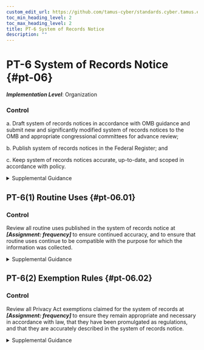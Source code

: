 ```yaml
---
custom_edit_url: https://github.com/tamus-cyber/standards.cyber.tamus.edu/tree/main/static/content/tamus.edu/TAMUS_profile.xml
toc_min_heading_level: 2
toc_max_heading_level: 2
title: PT-6 System of Records Notice
description: ""
---
```


# PT-6 System of Records Notice {#pt-06}

_**Implementation Level**_: Organization

### Control

a. Draft system of records notices in accordance with OMB guidance and submit new and significantly modified system of records notices to the OMB and appropriate congressional committees for advance review;

b. Publish system of records notices in the Federal Register; and

c. Keep system of records notices accurate, up-to-date, and scoped in accordance with policy.

<details>
  <summary>Supplemental Guidance</summary>

The <a xmlns="http://csrc.nist.gov/ns/oscal/1.0" href="#18e71fec-c6fd-475a-925a-5d8495cf8455">PRIVACT</a> requires that federal agencies publish a system of records notice in the Federal Register upon the establishment and/or modification of a <a xmlns="http://csrc.nist.gov/ns/oscal/1.0" href="#18e71fec-c6fd-475a-925a-5d8495cf8455">PRIVACT</a> system of records. As a general matter, a system of records notice is required when an agency maintains a group of any records under the control of the agency from which information is retrieved by the name of an individual or by some identifying number, symbol, or other identifier. The notice describes the existence and character of the system and identifies the system of records, the purpose(s) of the system, the authority for maintenance of the records, the categories of records maintained in the system, the categories of individuals about whom records are maintained, the routine uses to which the records are subject, and additional details about the system as described in <a xmlns="http://csrc.nist.gov/ns/oscal/1.0" href="#3671ff20-c17c-44d6-8a88-7de203fa74aa">OMB A-108</a>.

</details>

## PT-6(1) Routine Uses {#pt-06.01}

### Control

Review all routine uses published in the system of records notice at <strong>                     <em>[Assignment: frequency]</em>                  </strong> to ensure continued accuracy, and to ensure that routine uses continue to be compatible with the purpose for which the information was collected.

<details>
  <summary>Supplemental Guidance</summary>

A <a xmlns="http://csrc.nist.gov/ns/oscal/1.0" href="#18e71fec-c6fd-475a-925a-5d8495cf8455">PRIVACT</a> routine use is a particular kind of disclosure of a record outside of the federal agency maintaining the system of records. A routine use is an exception to the <a xmlns="http://csrc.nist.gov/ns/oscal/1.0" href="#18e71fec-c6fd-475a-925a-5d8495cf8455">PRIVACT</a> prohibition on the disclosure of a record in a system of records without the prior written consent of the individual to whom the record pertains. To qualify as a routine use, the disclosure must be for a purpose that is compatible with the purpose for which the information was originally collected. The <a xmlns="http://csrc.nist.gov/ns/oscal/1.0" href="#18e71fec-c6fd-475a-925a-5d8495cf8455">PRIVACT</a> requires agencies to describe each routine use of the records maintained in the system of records, including the categories of users of the records and the purpose of the use. Agencies may only establish routine uses by explicitly publishing them in the relevant system of records notice.

</details>

## PT-6(2) Exemption Rules {#pt-06.02}

### Control

Review all Privacy Act exemptions claimed for the system of records at <strong>                     <em>[Assignment: frequency]</em>                  </strong> to ensure they remain appropriate and necessary in accordance with law, that they have been promulgated as regulations, and that they are accurately described in the system of records notice.

<details>
  <summary>Supplemental Guidance</summary>

The <a xmlns="http://csrc.nist.gov/ns/oscal/1.0" href="#18e71fec-c6fd-475a-925a-5d8495cf8455">PRIVACT</a> includes two sets of provisions that allow federal agencies to claim exemptions from certain requirements in the statute. In certain circumstances, these provisions allow agencies to promulgate regulations to exempt a system of records from select provisions of the <a xmlns="http://csrc.nist.gov/ns/oscal/1.0" href="#18e71fec-c6fd-475a-925a-5d8495cf8455">PRIVACT</a> . At a minimum, organizations&#8217; <a xmlns="http://csrc.nist.gov/ns/oscal/1.0" href="#18e71fec-c6fd-475a-925a-5d8495cf8455">PRIVACT</a> exemption regulations include the specific name(s) of any system(s) of records that will be exempt, the specific provisions of the <a xmlns="http://csrc.nist.gov/ns/oscal/1.0" href="#18e71fec-c6fd-475a-925a-5d8495cf8455">PRIVACT</a> from which the system(s) of records is to be exempted, the reasons for the exemption, and an explanation for why the exemption is both necessary and appropriate.

</details>

